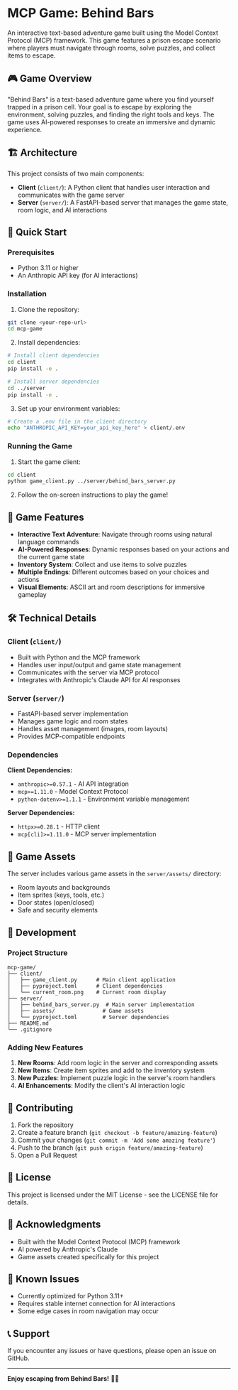 # MCP Game: Behind Bars

An interactive text-based adventure game built using the Model Context Protocol (MCP) framework. This game features a prison escape scenario where players must navigate through rooms, solve puzzles, and collect items to escape.

## 🎮 Game Overview

"Behind Bars" is a text-based adventure game where you find yourself trapped in a prison cell. Your goal is to escape by exploring the environment, solving puzzles, and finding the right tools and keys. The game uses AI-powered responses to create an immersive and dynamic experience.

## 🏗️ Architecture

This project consists of two main components:

- **Client** (`client/`): A Python client that handles user interaction and communicates with the game server
- **Server** (`server/`): A FastAPI-based server that manages the game state, room logic, and AI interactions

## 🚀 Quick Start

### Prerequisites

- Python 3.11 or higher
- An Anthropic API key (for AI interactions)

### Installation

1. Clone the repository:
```bash
git clone <your-repo-url>
cd mcp-game
```

2. Install dependencies:
```bash
# Install client dependencies
cd client
pip install -e .

# Install server dependencies  
cd ../server
pip install -e .
```

3. Set up your environment variables:
```bash
# Create a .env file in the client directory
echo "ANTHROPIC_API_KEY=your_api_key_here" > client/.env
```

### Running the Game

1. Start the game client:
```bash
cd client
python game_client.py ../server/behind_bars_server.py
```

2. Follow the on-screen instructions to play the game!

## 🎯 Game Features

- **Interactive Text Adventure**: Navigate through rooms using natural language commands
- **AI-Powered Responses**: Dynamic responses based on your actions and the current game state
- **Inventory System**: Collect and use items to solve puzzles
- **Multiple Endings**: Different outcomes based on your choices and actions
- **Visual Elements**: ASCII art and room descriptions for immersive gameplay

## 🛠️ Technical Details

### Client (`client/`)
- Built with Python and the MCP framework
- Handles user input/output and game state management
- Communicates with the server via MCP protocol
- Integrates with Anthropic's Claude API for AI responses

### Server (`server/`)
- FastAPI-based server implementation
- Manages game logic and room states
- Handles asset management (images, room layouts)
- Provides MCP-compatible endpoints

### Dependencies

**Client Dependencies:**
- `anthropic>=0.57.1` - AI API integration
- `mcp>=1.11.0` - Model Context Protocol
- `python-dotenv>=1.1.1` - Environment variable management

**Server Dependencies:**
- `httpx>=0.28.1` - HTTP client
- `mcp[cli]>=1.11.0` - MCP server implementation

## 🎨 Game Assets

The server includes various game assets in the `server/assets/` directory:
- Room layouts and backgrounds
- Item sprites (keys, tools, etc.)
- Door states (open/closed)
- Safe and security elements

## 🔧 Development

### Project Structure
```
mcp-game/
├── client/
│   ├── game_client.py      # Main client application
│   ├── pyproject.toml      # Client dependencies
│   └── current_room.png    # Current room display
├── server/
│   ├── behind_bars_server.py  # Main server implementation
│   ├── assets/               # Game assets
│   └── pyproject.toml        # Server dependencies
├── README.md
└── .gitignore
```

### Adding New Features

1. **New Rooms**: Add room logic in the server and corresponding assets
2. **New Items**: Create item sprites and add to the inventory system
3. **New Puzzles**: Implement puzzle logic in the server's room handlers
4. **AI Enhancements**: Modify the client's AI interaction logic

## 🤝 Contributing

1. Fork the repository
2. Create a feature branch (`git checkout -b feature/amazing-feature`)
3. Commit your changes (`git commit -m 'Add some amazing feature'`)
4. Push to the branch (`git push origin feature/amazing-feature`)
5. Open a Pull Request

## 📝 License

This project is licensed under the MIT License - see the LICENSE file for details.

## 🙏 Acknowledgments

- Built with the Model Context Protocol (MCP) framework
- AI powered by Anthropic's Claude
- Game assets created specifically for this project

## 🐛 Known Issues

- Currently optimized for Python 3.11+
- Requires stable internet connection for AI interactions
- Some edge cases in room navigation may occur

## 📞 Support

If you encounter any issues or have questions, please open an issue on GitHub.

---

**Enjoy escaping from Behind Bars!** 🚪🔑 

